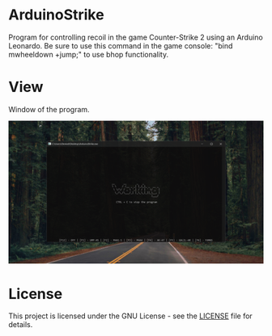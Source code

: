 # ArduinoStrike
Program for controlling recoil in the game Counter-Strike 2 using an Arduino Leonardo.
Be sure to use this command in the game console: "bind mwheeldown +jump;" to use bhop functionality.

# View
Window of the program.

![alt text](https://raw.githubusercontent.com/DeniedAccessLife/ArduinoStrike/master/view.png)

# License
This project is licensed under the GNU License - see the [LICENSE](LICENSE) file for details.
